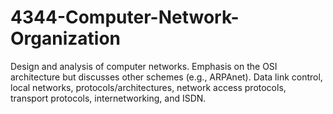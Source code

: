 # 4344-Computer-Network-Organization

Design and analysis of computer networks. Emphasis on the OSI architecture but discusses other schemes (e.g., ARPAnet). Data link control, local networks, protocols/architectures, network access protocols, transport protocols, internetworking, and ISDN.
